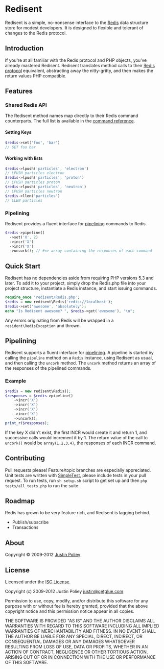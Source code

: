 # Redisent

Redisent is a simple, no-nonsense interface to the [Redis](http://redis.io) data structure store for modest developers.
It is designed to flexible and tolerant of changes to the Redis protocol.

## Introduction

If you're at all familiar with the Redis protocol and PHP objects, you've already mastered Redisent.
Redisent translates method calls to their [Redis protocol](http://redis.io/topics/protocol) equivalent, abstracting away the nitty-gritty, and then makes the return values PHP compatible.

## Features

### Shared Redis API

The Redisent method names map directly to their Redis command counterparts.
The full list is available in the [command reference](http://redis.io/commands).

#### Setting Keys

```php
$redis->set('foo', 'bar')
// SET foo bar
```

#### Working with lists

```php
$redis->lpush('particles', 'electron')
// LPUSH particles electron
$redis->lpush('particles', 'proton')
// LPUSH particles proton
$redis->lpush('particles', 'neutron')
// LPUSH particles neutron
$redis->llen('particles')
// LLEN particles
```

### Pipelining

Redisent provides a fluent interface for [pipelining](http://redis.io/topics/pipelining) commands to Redis.

```php
$redis->pipeline()
  ->set('X', 2)
  ->incr('X')
  ->incr('X')
  ->uncork(); // #=> array containing the responses of each command
```

## Quick Start

Redisent has no dependencies aside from requiring PHP versions 5.3 and later.
To add it to your project, simply drop the Redis.php file into your project structure, instantiate a Redis instance, and start issuing commands.

```php
require_once 'redisent/Redis.php';
$redis = new redisent\Redis('redis://localhost');
$redis->set('awesome', 'absolutely');
echo "Is Redisent awesome? ", $redis->get('awesome'), "\n";
```

Any errors originating from Redis will be wrapped in a `resident\RedisException` and thrown.

## Pipelining

Redisent supports a fluent interface for [pipelining](http://redis.io/topics/pipelining).
A pipeline is started by calling the `pipeline` method on a `Redis` instance, using Redisent as usual, and then calling the `uncork` method.
The `uncork` method returns an array of the responses of the pipelined commands.

### Example

```php
$redis = new redisent\Redis();
$responses = $redis->pipeline()
    ->incr('X')
    ->incr('X')
    ->incr('X')
    ->incr('X')
    ->uncork();
print_r($responses);
```

If the key X didn't exist, the first INCR would create it and return 1, and successive calls would increment it by 1.
The return value of the call to `uncork()` would be `array(1,2,3,4)`, the responses of each INCR command.

## Contributing

Pull requests please! Feature/topic branches are especially appreciated.
Unit tests are written with [SimpleTest](http://simpletest.org/), please include tests in your pull request.
To run tests, run `sh setup.sh` script to get set up and then `php tests/all_tests.php` to run the suite.

## Roadmap

Redis has grown to be very feature rich, and Redisent is lagging behind.

* Publish/subscribe
* Transactions

## About

Copyright &copy; 2009-2012 [Justin Poliey](http://justinpoliey.com)

## License

Licensed under the [ISC License](http://www.opensource.org/licenses/ISC).

Copyright (c) 2009-2012 Justin Poliey <justin@getglue.com>

Permission to use, copy, modify, and/or distribute this software for any purpose with or without fee is hereby granted, provided that the above copyright notice and this permission notice appear in all copies.

THE SOFTWARE IS PROVIDED "AS IS" AND THE AUTHOR DISCLAIMS ALL WARRANTIES WITH REGARD TO THIS SOFTWARE INCLUDING ALL IMPLIED WARRANTIES OF MERCHANTABILITY AND FITNESS. IN NO EVENT SHALL THE AUTHOR BE LIABLE FOR ANY SPECIAL, DIRECT, INDIRECT, OR CONSEQUENTIAL DAMAGES OR ANY DAMAGES WHATSOEVER RESULTING FROM LOSS OF USE, DATA OR PROFITS, WHETHER IN AN ACTION OF CONTRACT, NEGLIGENCE OR OTHER TORTIOUS ACTION, ARISING OUT OF OR IN CONNECTION WITH THE USE OR PERFORMANCE OF THIS SOFTWARE.
